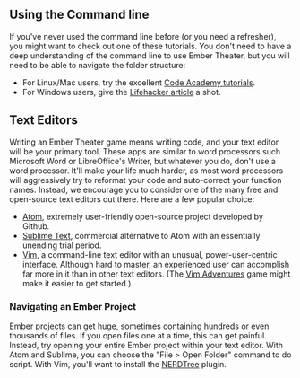## Using the Command line

If you've never used the command line before (or you need a refresher), you might want to check out one of these tutorials. You don't need to have a deep understanding of the command line to use Ember Theater, but you will need to be able to navigate the folder structure:

* For Linux/Mac users, try the excellent [Code Academy tutorials](https://www.codecademy.com/learn/learn-the-command-line).
* For Windows users, give the [Lifehacker article](http://lifehacker.com/5633909/who-needs-a-mouse-learn-to-use-the-command-line-for-almost-anything) a shot.

## Text Editors

Writing an Ember Theater game means writing code, and your text editor will be your primary tool. These apps are similar to word processors such Microsoft Word or LibreOffice's Writer, but whatever you do, don't use a word processor. It'll make your life much harder, as most word processors will aggressively try to reformat your code and auto-correct your function names. Instead, we encourage you to consider one of the many free and open-source text editors out there. Here are a few popular choice:

* [Atom](https://atom.io/), extremely user-friendly open-source project developed by Github.
* [Sublime Text](https://www.sublimetext.com/), commercial alternative to Atom with an essentially unending trial period.
* [Vim](http://www.vim.org/), a command-line text editor with an unusual, power-user-centric interface. Although hard to master, an experienced user can accomplish far more in it than in other text editors. (The [Vim Adventures](http://vim-adventures.com/) game might make it easier to get started.)

### Navigating an Ember Project

Ember projects can get huge, sometimes containing hundreds or even thousands of files. If you open files one at a time, this can get painful. Instead, try opening your entire Ember project within your text editor. With Atom and Sublime, you can choose the "File > Open Folder" command to do script. With Vim, you'll want to install the [NERDTree](https://github.com/scrooloose/nerdtree) plugin.
